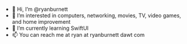 - 👋 Hi, I’m @ryanburnett
- 👀 I’m interested in computers, networking, movies, TV, video games, and home improvement
- 🌱 I’m currently learning SwiftUI
- 📫 You can reach me at ryan at ryanburnett dawt com
